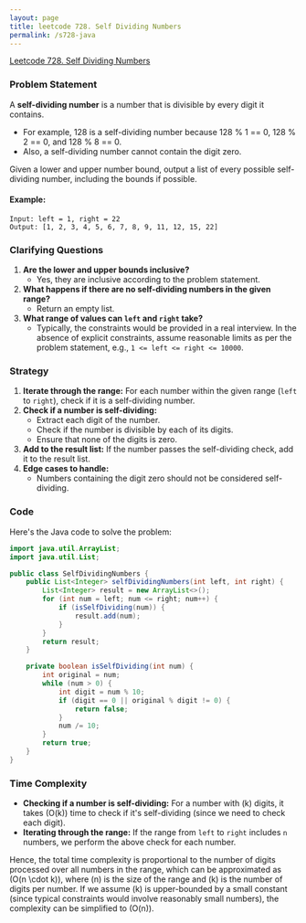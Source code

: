 ```yaml
---
layout: page
title: leetcode 728. Self Dividing Numbers
permalink: /s728-java
---
```

[Leetcode 728. Self Dividing Numbers](https://algoadvance.github.io/algoadvance/l728)
### Problem Statement

A **self-dividing number** is a number that is divisible by every digit it contains.

- For example, 128 is a self-dividing number because 128 % 1 == 0, 128 % 2 == 0, and 128 % 8 == 0.
- Also, a self-dividing number cannot contain the digit zero.

Given a lower and upper number bound, output a list of every possible self-dividing number, including the bounds if possible.

#### Example:

```
Input: left = 1, right = 22
Output: [1, 2, 3, 4, 5, 6, 7, 8, 9, 11, 12, 15, 22]
```

### Clarifying Questions

1. **Are the lower and upper bounds inclusive?**
   - Yes, they are inclusive according to the problem statement.
2. **What happens if there are no self-dividing numbers in the given range?**
   - Return an empty list.
3. **What range of values can `left` and `right` take?**
   - Typically, the constraints would be provided in a real interview. In the absence of explicit constraints, assume reasonable limits as per the problem statement, e.g., `1 <= left <= right <= 10000`.

### Strategy

1. **Iterate through the range:** For each number within the given range (`left` to `right`), check if it is a self-dividing number.
2. **Check if a number is self-dividing:** 
    - Extract each digit of the number.
    - Check if the number is divisible by each of its digits.
    - Ensure that none of the digits is zero.
3. **Add to the result list:** If the number passes the self-dividing check, add it to the result list.
4. **Edge cases to handle:**
    - Numbers containing the digit zero should not be considered self-dividing.

### Code

Here's the Java code to solve the problem:

```java
import java.util.ArrayList;
import java.util.List;

public class SelfDividingNumbers {
    public List<Integer> selfDividingNumbers(int left, int right) {
        List<Integer> result = new ArrayList<>();
        for (int num = left; num <= right; num++) {
            if (isSelfDividing(num)) {
                result.add(num);
            }
        }
        return result;
    }

    private boolean isSelfDividing(int num) {
        int original = num;
        while (num > 0) {
            int digit = num % 10;
            if (digit == 0 || original % digit != 0) {
                return false;
            }
            num /= 10;
        }
        return true;
    }
}
```

### Time Complexity

- **Checking if a number is self-dividing:** For a number with \(k\) digits, it takes \(O(k)\) time to check if it's self-dividing (since we need to check each digit).
- **Iterating through the range:** If the range from `left` to `right` includes `n` numbers, we perform the above check for each number.

Hence, the total time complexity is proportional to the number of digits processed over all numbers in the range, which can be approximated as \(O(n \cdot k)\), where \(n\) is the size of the range and \(k\) is the number of digits per number. If we assume \(k\) is upper-bounded by a small constant (since typical constraints would involve reasonably small numbers), the complexity can be simplified to \(O(n)\).